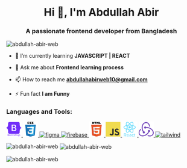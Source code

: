 <h1 align="center">Hi 👋, I'm Abdullah Abir</h1>
<h3 align="center">A passionate frontend developer from Bangladesh</h3>


<p align="left"> <img src="https://komarev.com/ghpvc/?username=abdullah-abir-web&label=Profile%20views&color=0e75b6&style=flat" alt="abdullah-abir-web" /> </p>



- 🌱 I’m currently learning **JAVASCRIPT | REACT**

- 💬 Ask me about **Frontend learning process**

- 📫 How to reach me **abdullahabirweb10@gmail.com**

- ⚡ Fun fact **I am Funny**


<h3 align="left">Languages and Tools:</h3>
<p align="left"> <a href="https://getbootstrap.com" target="_blank" rel="noreferrer"> <img src="https://raw.githubusercontent.com/devicons/devicon/master/icons/bootstrap/bootstrap-plain-wordmark.svg" alt="bootstrap" width="40" height="40"/> </a> <a href="https://www.w3schools.com/css/" target="_blank" rel="noreferrer"> <img src="https://raw.githubusercontent.com/devicons/devicon/master/icons/css3/css3-original-wordmark.svg" alt="css3" width="40" height="40"/> </a> <a href="https://www.figma.com/" target="_blank" rel="noreferrer"> <img src="https://www.vectorlogo.zone/logos/figma/figma-icon.svg" alt="figma" width="40" height="40"/> </a> <a href="https://firebase.google.com/" target="_blank" rel="noreferrer"> <img src="https://www.vectorlogo.zone/logos/firebase/firebase-icon.svg" alt="firebase" width="40" height="40"/> </a> <a href="https://www.w3.org/html/" target="_blank" rel="noreferrer"> <img src="https://raw.githubusercontent.com/devicons/devicon/master/icons/html5/html5-original-wordmark.svg" alt="html5" width="40" height="40"/> </a> <a href="https://developer.mozilla.org/en-US/docs/Web/JavaScript" target="_blank" rel="noreferrer"> <img src="https://raw.githubusercontent.com/devicons/devicon/master/icons/javascript/javascript-original.svg" alt="javascript" width="40" height="40"/> </a> <a href="https://reactjs.org/" target="_blank" rel="noreferrer"> <img src="https://raw.githubusercontent.com/devicons/devicon/master/icons/react/react-original-wordmark.svg" alt="react" width="40" height="40"/> </a> <a href="https://redux.js.org" target="_blank" rel="noreferrer"> <img src="https://raw.githubusercontent.com/devicons/devicon/master/icons/redux/redux-original.svg" alt="redux" width="40" height="40"/> </a> <a href="https://tailwindcss.com/" target="_blank" rel="noreferrer"> <img src="https://www.vectorlogo.zone/logos/tailwindcss/tailwindcss-icon.svg" alt="tailwind" width="40" height="40"/> </a> </p>

<p><img align="left" src="https://github-readme-stats.vercel.app/api/top-langs?username=abdullah-abir-web&show_icons=true&locale=en&layout=compact" alt="abdullah-abir-web" /></p>

<p>&nbsp;<img align="center" src="https://github-readme-stats.vercel.app/api?username=abdullah-abir-web&show_icons=true&locale=en" alt="abdullah-abir-web" /></p>


<p><img align="center" src="https://github-readme-streak-stats.herokuapp.com/?user=abdullah-abir-web&" alt="abdullah-abir-web" /></p>

